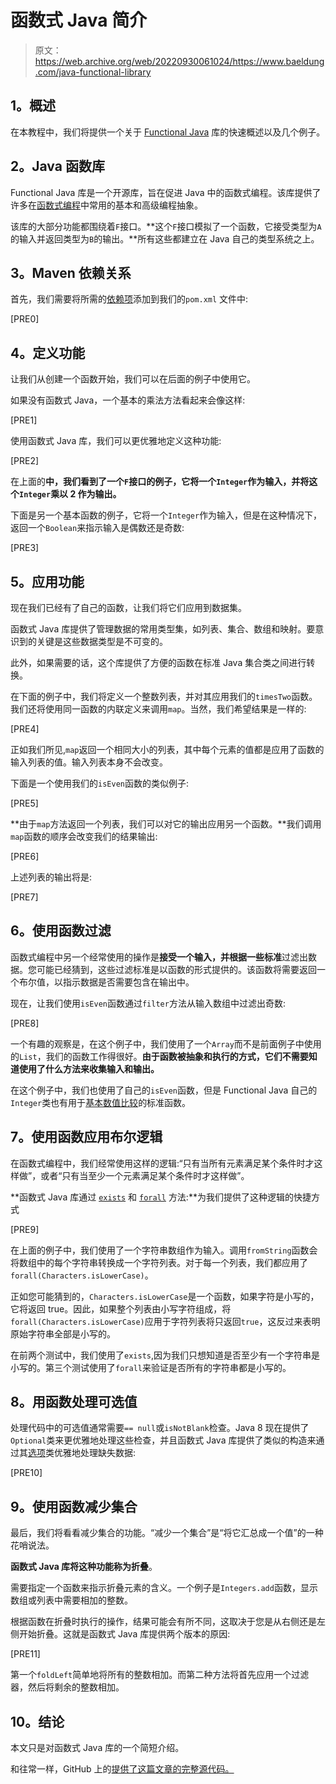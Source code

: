 # 函数式 Java 简介

> 原文：<https://web.archive.org/web/20220930061024/https://www.baeldung.com/java-functional-library>

## **1。概述**

在本教程中，我们将提供一个关于 [Functional Java](https://web.archive.org/web/20221129012123/http://www.functionaljava.org/) 库的快速概述以及几个例子。

## **2。Java 函数库**

Functional Java 库是一个开源库，旨在促进 Java 中的函数式编程。该库提供了许多在[函数式编程](/web/20221129012123/https://www.baeldung.com/cs/functional-programming)中常用的基本和高级编程抽象。

该库的大部分功能都围绕着`F`接口。**这个`F`接口模拟了一个函数，它接受类型为`A`的输入并返回类型为`B`的输出。**所有这些都建立在 Java 自己的类型系统之上。

## **3。Maven 依赖关系**

首先，我们需要将所需的[依赖项](https://web.archive.org/web/20221129012123/https://search.maven.org/search?q=g:org.functionaljava)添加到我们的`pom.xml` 文件中:

[PRE0]

## **4。定义功能**

让我们从创建一个函数开始，我们可以在后面的例子中使用它。

如果没有函数式 Java，一个基本的乘法方法看起来会像这样:

[PRE1]

使用函数式 Java 库，我们可以更优雅地定义这种功能:

[PRE2]

在上面的**中，我们看到了一个`F`接口的例子，它将一个`Integer`作为输入，并将这个`Integer`乘以 2 作为输出。**

下面是另一个基本函数的例子，它将一个`Integer`作为输入，但是在这种情况下，返回一个`Boolean`来指示输入是偶数还是奇数:

[PRE3]

## **5。应用功能**

现在我们已经有了自己的函数，让我们将它们应用到数据集。

函数式 Java 库提供了管理数据的常用类型集，如列表、集合、数组和映射。要意识到的关键是这些数据类型是不可变的。

此外，如果需要的话，这个库提供了方便的函数在标准 Java 集合类之间进行转换。

在下面的例子中，我们将定义一个整数列表，并对其应用我们的`timesTwo`函数。我们还将使用同一函数的内联定义来调用`map`。当然，我们希望结果是一样的:

[PRE4]

正如我们所见,`map`返回一个相同大小的列表，其中每个元素的值都是应用了函数的输入列表的值。输入列表本身不会改变。

下面是一个使用我们的`isEven`函数的类似例子:

[PRE5]

**由于`map`方法返回一个列表，我们可以对它的输出应用另一个函数。**我们调用`map`函数的顺序会改变我们的结果输出:

[PRE6]

上述列表的输出将是:

[PRE7]

## **6。使用函数**过滤

函数式编程中另一个经常使用的操作是**接受一个输入，并根据一些标准**过滤出数据。您可能已经猜到，这些过滤标准是以函数的形式提供的。该函数将需要返回一个布尔值，以指示数据是否需要包含在输出中。

现在，让我们使用`isEven`函数通过`filter`方法从输入数组中过滤出奇数:

[PRE8]

一个有趣的观察是，在这个例子中，我们使用了一个`Array`而不是前面例子中使用的`List`，我们的函数工作得很好。**由于函数被抽象和执行的方式，它们不需要知道使用了什么方法来收集输入和输出。**

在这个例子中，我们也使用了自己的`isEven`函数，但是 Functional Java 自己的`Integer`类也有用于[基本数值比较](https://web.archive.org/web/20221129012123/http://www.functionaljava.org/javadoc/4.8.1/functionaljava/fj/function/Integers.html)的标准函数。

## **7。使用函数**应用布尔逻辑

在函数式编程中，我们经常使用这样的逻辑:“只有当所有元素满足某个条件时才这样做”，或者“只有当至少一个元素满足某个条件时才这样做”。

**函数式 Java 库通过 [`exists`](https://web.archive.org/web/20221129012123/http://www.functionaljava.org/javadoc/4.4/functionaljava/fj/data/Option.html#exists-fj.F-) 和 [`forall`](https://web.archive.org/web/20221129012123/http://www.functionaljava.org/javadoc/4.4/functionaljava/fj/data/Option.html#forall-fj.F-) 方法:**为我们提供了这种逻辑的快捷方式

[PRE9]

在上面的例子中，我们使用了一个字符串数组作为输入。调用`fromString`函数会将数组中的每个字符串转换成一个字符列表。对于每一个列表，我们都应用了`forall(Characters.isLowerCase)`。

正如您可能猜到的，`Characters.isLowerCase`是一个函数，如果字符是小写的，它将返回 true。因此，如果整个列表由小写字符组成，将`forall(Characters.isLowerCase)`应用于字符列表将只返回`true`，这反过来表明原始字符串全部是小写的。

在前两个测试中，我们使用了`exists`,因为我们只想知道是否至少有一个字符串是小写的。第三个测试使用了`forall`来验证是否所有的字符串都是小写的。

## **8。用函数**处理可选值

处理代码中的可选值通常需要`== null`或`isNotBlank`检查。Java 8 现在提供了`Optional`类来更优雅地处理这些检查，并且函数式 Java 库提供了类似的构造来通过其[选项](https://web.archive.org/web/20221129012123/http://www.functionaljava.org/javadoc/4.8.1/functionaljava/fj/data/Option.html)类优雅地处理缺失数据:

[PRE10]

## **9。使用函数**减少集合

最后，我们将看看减少集合的功能。“减少一个集合”是“将它汇总成一个值”的一种花哨说法。

**函数式 Java 库将这种功能称为折叠**。

需要指定一个函数来指示折叠元素的含义。一个例子是`Integers.add`函数，显示数组或列表中需要相加的整数。

根据函数在折叠时执行的操作，结果可能会有所不同，这取决于您是从右侧还是左侧开始折叠。这就是函数式 Java 库提供两个版本的原因:

[PRE11]

第一个`foldLeft`简单地将所有的整数相加。而第二种方法将首先应用一个过滤器，然后将剩余的整数相加。

## 10。结论

本文只是对函数式 Java 库的一个简短介绍。

和往常一样，GitHub 上的[提供了这篇文章的完整源代码。](https://web.archive.org/web/20221129012123/https://github.com/eugenp/tutorials/tree/master/libraries-6)